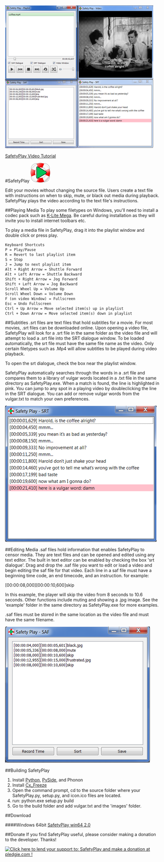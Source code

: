 ![Alt text](assets/all_panels.png)

[SafetyPlay Video Tutorial](https://www.youtube.com/watch?v=teZHPcFaoA4)

#SafetyPlay ![Alt text](assets/small.png)

Edit your movies without changing the source file. Users create a text file with instructions on when to skip, mute, or black out media during playback. SafetyPlay plays the video according to the text file's instructions.

##Playing Media
To play some filetypes on Windows, you'll need to install a codec pack such as [K-Lite Mega](http://www.free-codecs.com/download/k_lite_mega_codec_pack.htm). Be careful during installation as they will invite you to install internet toolbars etc. 

To play a media file in SafetyPlay, drag it into the playlist window and double click or press play.

```
Keyboard Shortcuts
P = Play/Pause
R = Revert to last playlist item
S = Stop
J = Jump to next playlist item
Alt + Right Arrow = Shuttle Forward
Alt + Left Arrow = Shuttle Backward
Shift + Right Arrow = Jog Forward
Shift + Left Arrow = Jog Backward
Scroll Wheel Up = Volume Up
Scroll Wheel Down = Volume Down
F (on video Window) = Fullscreen
Esc = Undo Fullscreen
Ctrl + Up Arrow = Move selected item(s) up in playlist
Ctrl + Down Arrow = Move selected item(s) down in playlist
```

##Subtitles
.srt files are text files that hold subtitles for a movie. For most movies, .srt files can be downloaded online. Upon opening a video file, SafetyPlay will look for a .srt file in the same folder as the video file and will attempt to load a .srt file into the SRT dialogue window. To be loaded automatically, the srt file must have the same file name as the video. Only certain filetypes such as .Mp4 will allow subtitles to be played during video playback.

To open the srt dialogue, check the box near the playlist window. 

SafetyPlay automatically searches through the words in a .srt file and compares them to a library of vulgar words located in a .txt file in the same directory as SafetyPlay.exe. When a match is found, the line is highlighted in pink. You can jump to any spot in a playing video by doubleclicking the line in the SRT dialogue. You can add or remove vulgar words from the vulgar.txt to match your own preferences.

![Alt text](assets/SRT.png)

##Editing Media 
.saf files hold information that enables SafetyPlay to censor media. They are text files and can be opened and edited using any text editor. The built in text editor can be enabled by checking the box 'srt dialogue'. Drag and drop the .saf file you want to edit or load a video and begin editing the saf file for that video. Each line in a saf file must have a beginning time code, an end timecode, and an instruction. for example:

[00:00:08,000][00:00:10,600]skip

In this example, the player will skip the video from 8 seconds to 10.6 seconds. Other functions include muting and showing a .jpg image. See the 'example' folder in the same directory as SafetyPlay.exe for more examples.

.saf files must be stored in the same location as the video file and must have the same filename.

![Alt text](assets/SAF.png)

##Building SafetyPlay
1. Install [Python](https://www.python.org/), [PySide](https://pypi.python.org/pypi/PySide/1.2.4), and Phonon
2. Install [Cx_Freeze](http://cx-freeze.sourceforge.net/)
3. Open the command prompt, cd to the source folder where your SafetyPlay.py, setup.py, and icon.ico files are located.
4. run: python.exe setup.py build
5. Go to the build folder and add vulgar.txt and the 'images' folder.

##Download

####Windows 64bit
[SafetyPlay win64 2.0](https://drive.google.com/file/d/0ByCbzbfsSzJLdE9ZUGpiczhrLU0/view?usp=sharing)

##Donate
If you find SafetyPlay useful, please consider making a donation to the developer. Thanks!

<a href='https://pledgie.com/campaigns/30874'><img alt='Click here to lend your support to: SafetyPlay and make a donation at pledgie.com !' src='https://pledgie.com/campaigns/30874.png?skin_name=chrome' border='0' ></a>